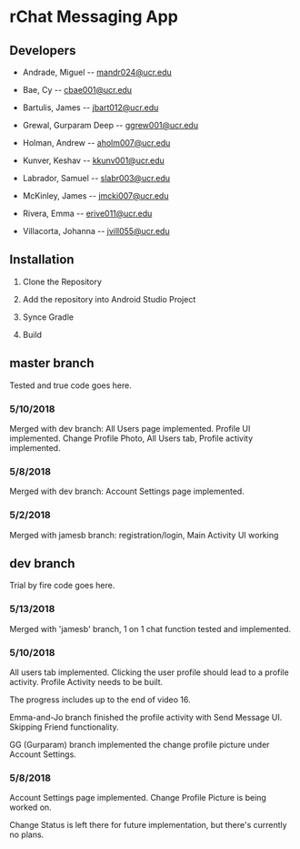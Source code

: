# rChat Messaging App

## Developers
- Andrade, Miguel -- mandr024@ucr.edu

- Bae, Cy -- cbae001@ucr.edu

- Bartulis, James -- jbart012@ucr.edu

- Grewal, Gurparam Deep -- ggrew001@ucr.edu

- Holman, Andrew -- aholm007@ucr.edu

- Kunver, Keshav -- kkunv001@ucr.edu

- Labrador, Samuel -- slabr003@ucr.edu

- McKinley, James  -- jmcki007@ucr.edu

- Rivera, Emma -- erive011@ucr.edu

- Villacorta, Johanna -- jvill055@ucr.edu

## Installation

1. Clone the Repository

2. Add the repository into Android Studio Project

3. Synce Gradle

4. Build





## master branch
Tested and true code goes here.

### 5/10/2018
Merged with dev branch: All Users page implemented. Profile UI implemented.
Change Profile Photo, All Users tab, Profile activity implemented.

### 5/8/2018
Merged with dev branch: Account Settings page implemented.

### 5/2/2018
Merged with jamesb branch: registration/login, Main Activity UI working 








## dev branch
Trial by fire code goes here.

### 5/13/2018
Merged with 'jamesb' branch, 1 on 1 chat function tested and implemented. 

### 5/10/2018
All users tab implemented. Clicking the user profile should lead to a profile activity. Profile Activity needs to be built.

The progress includes up to the end of video 16.

Emma-and-Jo branch finished the profile activity with Send Message UI. Skipping Friend functionality.

GG (Gurparam) branch implemented the change profile picture under Account Settings.

### 5/8/2018
Account Settings page implemented. Change Profile Picture is being worked on. 

Change Status is left there for future implementation, but there's currently no plans. 

